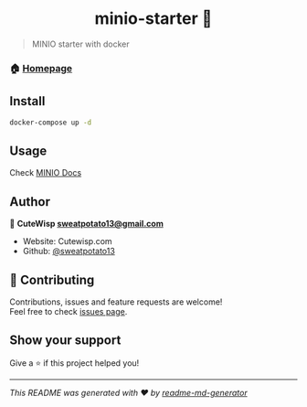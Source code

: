 <h1 align="center">minio-starter 👋</h1>

> MINIO starter with docker

### 🏠 [Homepage](https://github.com/sweatpotato13/lizard-ts)

## Install

```sh
docker-compose up -d
```

## Usage

Check [MINIO Docs](https://docs.min.io/docs/javascript-client-quickstart-guide.html)

## Author

👤 **CuteWisp <sweatpotato13@gmail.com>**

-   Website: Cutewisp.com
-   Github: [@sweatpotato13](https://github.com/sweatpotato13)

## 🤝 Contributing

Contributions, issues and feature requests are welcome!<br />Feel free to check [issues page](https://github.com/sweatpotato13/lizard-ts/issues).

## Show your support

Give a ⭐️ if this project helped you!

---

_This README was generated with ❤️ by [readme-md-generator](https://github.com/kefranabg/readme-md-generator)_
